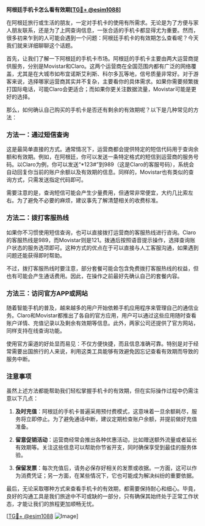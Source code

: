 **阿根廷手机卡怎么看有效期[[TG💪+ @esim1088](https://t.me/s/esim1088)]**

在阿根廷旅行或生活的朋友，一定对手机卡的使用有所需求。无论是为了方便与家人朋友联系，还是为了上网查询信息，一张合适的手机卡都显得尤为重要。然而，很多初来乍到的人可能会遇到一个问题：阿根廷手机卡的有效期怎么查看呢？今天我们就来详细聊聊这个话题。

首先，让我们了解一下阿根廷的手机卡市场。阿根廷的手机卡主要由两大运营商提供服务，分别是Movistar和Claro。这两个运营商在全国范围内都有广泛的网络覆盖，尤其是在大城市如布宜诺斯艾利斯、科尔多瓦等地，信号质量非常好。对于游客来说，选择哪家运营商其实并不复杂，主要看你的具体需求。如果你需要频繁拨打国际电话，可能Claro会更适合；而如果你更关注数据流量，Movistar可能是更好的选择。

那么，如何确认自己购买的手机卡是否还有剩余的有效期呢？以下是几种常见的方法：

### 方法一：通过短信查询

这是最简单直接的方式。通常情况下，运营商都会提供特定的短信代码用于查询余额和有效期。例如，在阿根廷，你可以发送一条特定格式的短信到运营商的服务号码。以Claro为例，你可以发送“*123#”到989（这是Claro的客服号码），系统会自动回复你当前的账户余额以及有效期的信息。同样的，Movistar也有类似的查询方式，只需发送指定代码即可。

需要注意的是，查询短信可能会产生少量费用，但通常非常便宜，大约几比索左右。为了避免不必要的麻烦，建议事先了解清楚相关的收费标准。

### 方法二：拨打客服热线

如果你不习惯使用短信查询，也可以直接拨打运营商的客服热线进行咨询。Claro的客服热线是989，而Movistar则是121。拨通后按照语音提示操作，选择查询账户状态的服务选项即可。这种方式的优点在于可以直接与人工客服沟通，如果遇到问题还能获得即时帮助。

不过，拨打客服热线时要注意，部分套餐可能会包含免费拨打客服热线的权益，但也有可能会产生通话费用。因此，在操作之前最好先确认自己的套餐内容。

### 方法三：访问官方APP或网站

随着智能手机的普及，越来越多的用户开始依赖手机应用程序来管理自己的通信业务。Claro和Movistar都推出了各自的官方应用，用户可以通过这些应用随时查看账户详情、充值记录以及剩余有效期等信息。此外，两家公司还提供了官方网站，同样支持在线查询功能。

使用官方渠道的好处显而易见：不仅方便快捷，而且信息准确可靠。特别是对于经常需要出国旅行的人来说，利用这类工具能够有效避免因忘记查看有效期而导致的服务中断。

### 注意事项

虽然上述方法都能帮助我们轻松掌握手机卡的有效期，但在实际操作过程中仍需注意以下几点：

1. **及时充值**：阿根廷的手机卡普遍采用预付费模式，这意味着一旦余额耗尽，服务将立即停止。为了避免通话中断，建议定期检查账户余额，并提前做好充值准备。
   
2. **留意促销活动**：运营商经常会推出各种优惠活动，比如赠送额外流量或者延长有效期等。关注这些信息可以帮助你节省开支，同时确保享受到最佳的服务体验。

3. **保留发票**：每次充值后，请务必保存好相关的发票或收据。一方面，这可以作为消费凭证；另一方面，在某些情况下，它也可能成为解决纠纷的重要依据。

最后，无论采取哪种方式来查看手机卡的有效期，都需要保持耐心和细心。毕竟，良好的沟通工具是我们旅途中不可或缺的一部分，只有确保其始终处于正常工作状态，才能让我们的旅程更加顺畅无忧。

[[TG💪+ @esim1088](https://t.me/s/esim1088) ![Image](https://i.postimg.cc/4NQfJmqS/Snipaste-2025-05-13-00-14-12.png)]